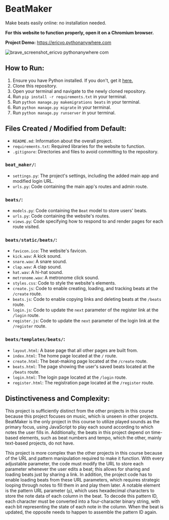 # BeatMaker
Make beats easily online: no installation needed.

**For this website to function properly, open it on a Chromium browser.**

**Project Demo:** https://ericvo.pythonanywhere.com

![brave_screenshot_ericvo pythonanywhere com](https://github.com/eric-vo/beat-maker/assets/99783770/f93303fd-30f1-40d4-812d-d23d13f38992)

## How to Run:
1. Ensure you have Python installed. If you don't, get it [here.](https://www.python.org/downloads/)
2. Clone this repository.
3. Open your terminal and navigate to the newly cloned repository.
4. Run `pip install -r requirements.txt` in your terminal.
5. Run `python manage.py makemigrations beats` in your terminal.
6. Run `python manage.py migrate` in your terminal.
7. Run `python manage.py runserver` in your terminal.


## Files Created / Modified from Default:
- `README.md`: Information about the overall project.
- `requirements.txt`: Required libraries for the website to function.
- `.gitignore`: Directories and files to avoid committing to the repository.

### `beat_maker/`:
- `settings.py`: The project's settings, including the added main app and modified login URL.
- `urls.py`: Code containing the main app's routes and admin route.

### `beats/`:
- `models.py`: Code containing the `Beat` model to store users' beats.
- `urls.py`: Code containing the website's routes.
- `views.py`: Code specifying how to respond to and render pages for each route visited.


### `beats/static/beats/`:
- `favicon.ico`: The website's favicon.
- `kick.wav`: A kick sound.
- `snare.wav`: A snare sound.
- `clap.wav`: A clap sound.
- `hat.wav`: A hi-hat sound.
- `metronome.wav`: A metronome click sound.
- `styles.css`: Code to style the website's elements.
- `create.js`: Code to enable creating, loading, and tracking beats at the `/create` route.
- `beats.js`: Code to enable copying links and deleting beats at the `/beats` route.
- `login.js`: Code to update the `next` parameter of the register link at the `/login` route.
- `register.js`: Code to update the `next` parameter of the login link at the `/register` route.

### `beats/templates/beats/`:
- `layout.html`: A base page that all other pages are built from.
- `index.html`: The home page located at the `/` route.
- `create.html`: The beat-making page located at the `/create` route.
- `beats.html`: The page showing the user's saved beats located at the `/beats` route.
- `login.html`: The login page located at the `/login` route.
- `register.html`: The registration page located at the `/register` route.


## Distinctiveness and Complexity:
This project is sufficiently distinct from the other projects in this course because this project focuses on music, which is unseen in other projects. BeatMaker is the only project in this course to utilize played sounds as the primary focus, using JavaScript to play each sound according to which notes the user fills in. Additionally, the beats in this project depend on time-based elements, such as beat numbers and tempo, which the other, mainly text-based projects, do not have.

This project is more complex than the other projects in this course because of the URL and pattern manipulation required to make it function. With every adjustable parameter, the code must modify the URL to store each parameter whenever the user edits a beat; this allows for sharing and loading beats just by sharing a link. In addition, the project code has to enable loading beats from these URL parameters, which requires strategic looping through notes to fill them in and play them later. A notable element is the pattern URL parameter (`p`), which uses hexadecimal characters to store the note data of each column in the beat. To decode this pattern ID, each character must be converted into a four-character binary string, with each bit representing the state of each note in the column. When the beat is updated, the opposite needs to happen to assemble the pattern ID again.
